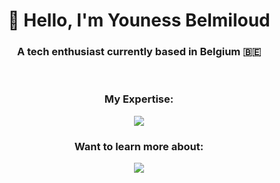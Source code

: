 <h1 align="center">👋 Hello, I'm Youness Belmiloud</h1>
<h3 align="center">A tech enthusiast currently based in Belgium 🇧🇪</h3>
<p>&nbsp;</p>
<h3 align="center">My Expertise:</h3>
<p align="center">
  <a href="https://hamzaouajhain.com/">
    <img src="https://skillicons.dev/icons?i=python,java,scala,c,cpp,matlab,mysql,bash,docker,git"/>
  </a>
</p>
<h3 align="center">Want to learn more about:</h3>
<p align="center">
  <a href="https://hamzaouajhain.com/">
    <img src="https://skillicons.dev/icons?i=cs,zig,go"/>
  </a>
</p>


<!---
YounessBelmiloud/YounessBelmiloud is a ✨ special ✨ repository because its `README.md` (this file) appears on your GitHub profile.
You can click the Preview link to take a look at your changes.
--->
